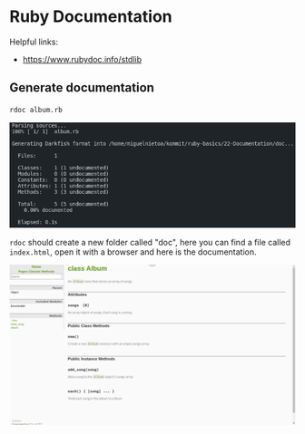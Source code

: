 # Ruby Documentation

Helpful links: 
- https://www.rubydoc.info/stdlib

## Generate documentation
```bash
rdoc album.rb
```

<img src="./docs_md/output.png">

`rdoc` should create a new folder called "doc", here you can find a file called `index.html`, open it with a browser and here is the documentation.

<img src="./docs_md/documentation.png">
